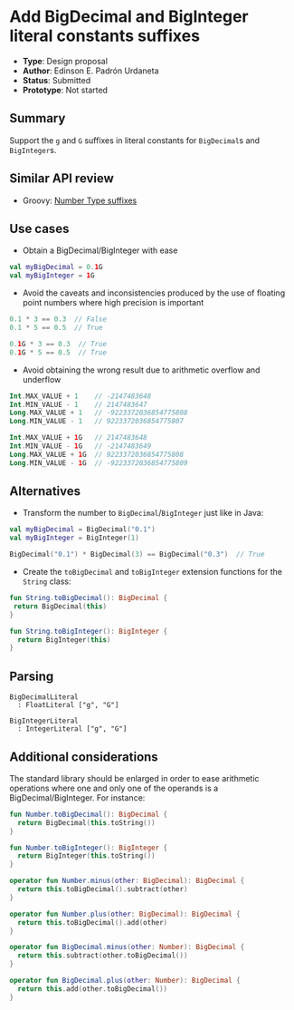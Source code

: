 # Add BigDecimal and BigInteger literal constants suffixes

* **Type**: Design proposal
* **Author**: Edinson E. Padrón Urdaneta
* **Status**: Submitted
* **Prototype**: Not started


## Summary

Support the `g` and `G` suffixes in literal constants for `BigDecimal`s and
`BigInteger`s.

## Similar API review

* Groovy: [Number Type suffixes](http://docs.groovy-lang.org/latest/html/documentation/#_number_type_suffixes)

## Use cases

* Obtain a BigDecimal/BigInteger with ease

```kotlin
val myBigDecimal = 0.1G
val myBigInteger = 1G
```

* Avoid the caveats and inconsistencies produced by the use of floating point
  numbers where high precision is important

```kotlin
0.1 * 3 == 0.3  // False
0.1 * 5 == 0.5  // True

0.1G * 3 == 0.3  // True
0.1G * 5 == 0.5  // True
```


* Avoid obtaining the wrong result due to arithmetic overflow and underflow

```kotlin
Int.MAX_VALUE + 1    // -2147483648
Int.MIN_VALUE - 1    // 2147483647
Long.MAX_VALUE + 1   // -9223372036854775808
Long.MIN_VALUE - 1   // 9223372036854775807

Int.MAX_VALUE + 1G   // 2147483648
Int.MIN_VALUE - 1G   // -2147483649
Long.MAX_VALUE + 1G  // 9223372036854775808
Long.MIN_VALUE - 1G  // -9223372036854775809
```

## Alternatives

* Transform the number to `BigDecimal`/`BigInteger` just like in Java:

```kotlin
val myBigDecimal = BigDecimal("0.1")
val myBigInteger = BigInteger(1)

BigDecimal("0.1") * BigDecimal(3) == BigDecimal("0.3")  // True
```

* Create the `toBigDecimal` and `toBigInteger` extension functions for the `String` class:

```kotlin
fun String.toBigDecimal(): BigDecimal {
 return BigDecimal(this)
}

fun String.toBigInteger(): BigInteger {
  return BigInteger(this)
}
```

## Parsing

    BigDecimalLiteral
      : FloatLiteral ["g", "G"]

    BigIntegerLiteral
      : IntegerLiteral ["g", "G"]


## Additional considerations

The standard library should be enlarged in order to ease arithmetic operations
where one and only one of the operands is a BigDecimal/BigInteger. For instance:

```kotlin
fun Number.toBigDecimal(): BigDecimal {
  return BigDecimal(this.toString())
}

fun Number.toBigInteger(): BigInteger {
  return BigInteger(this.toString())
}

operator fun Number.minus(other: BigDecimal): BigDecimal {
  return this.toBigDecimal().subtract(other)
}

operator fun Number.plus(other: BigDecimal): BigDecimal {
  return this.toBigDecimal().add(other)
}

operator fun BigDecimal.minus(other: Number): BigDecimal {
  return this.subtract(other.toBigDecimal())
}

operator fun BigDecimal.plus(other: Number): BigDecimal {
  return this.add(other.toBigDecimal())
}
```
